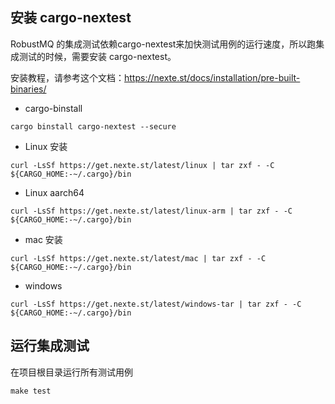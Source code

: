 ## 安装 cargo-nextest
RobustMQ 的集成测试依赖cargo-nextest来加快测试用例的运行速度，所以跑集成测试的时候，需要安装 cargo-nextest。

安装教程，请参考这个文档：https://nexte.st/docs/installation/pre-built-binaries/

- cargo-binstall
```
cargo binstall cargo-nextest --secure
```

- Linux 安装
```
curl -LsSf https://get.nexte.st/latest/linux | tar zxf - -C ${CARGO_HOME:-~/.cargo}/bin
```

- Linux aarch64
```
curl -LsSf https://get.nexte.st/latest/linux-arm | tar zxf - -C ${CARGO_HOME:-~/.cargo}/bin
```

- mac 安装
```
curl -LsSf https://get.nexte.st/latest/mac | tar zxf - -C ${CARGO_HOME:-~/.cargo}/bin
```

- windows

```
curl -LsSf https://get.nexte.st/latest/windows-tar | tar zxf - -C ${CARGO_HOME:-~/.cargo}/bin
```

## 运行集成测试
在项目根目录运行所有测试用例

```
make test
```

